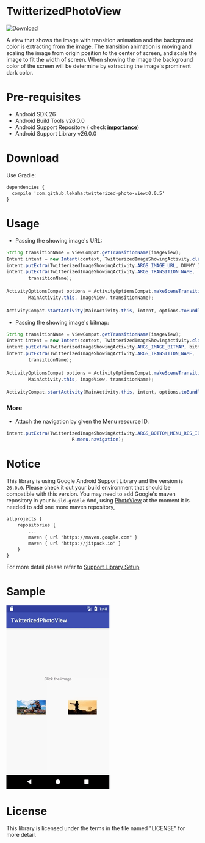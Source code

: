 TwitterizedPhotoView
=========

[![Download](https://api.bintray.com/packages/lekaha/MavenRepo/TwitterizedPhotoView/images/download.svg)](https://bintray.com/lekaha/MavenRepo/TwitterizedPhotoView/_latestVersion)

A view that shows the image with transition animation and the background color is extracting 
from the image. The transition animation is moving and scaling the image from origin position to
  the center of screen, and scale the image to fit the width of screen. When showing the image the
  background color of the screen will be determine by extracting the image's prominent dark color.
  
Pre-requisites
=========
- Android SDK 26
- Android Build Tools v26.0.0
- Android Support Repository ( check [**importance**](#notice))
- Android Support Library v26.0.0

Download
=========
Use Gradle:
```
dependencies {
  compile 'com.github.lekaha:twitterized-photo-view:0.0.5'
}
```
    
Usage
=========

- Passing the showing image's URL:

```java
String transitionName = ViewCompat.getTransitionName(imageView);
Intent intent = new Intent(context, TwitterizedImageShowingActivity.class);
intent.putExtra(TwitterizedImageShowingActivity.ARGS_IMAGE_URL, DUMMY_IMAGE_URL);
intent.putExtra(TwitterizedImageShowingActivity.ARGS_TRANSITION_NAME,
        transitionName);

ActivityOptionsCompat options = ActivityOptionsCompat.makeSceneTransitionAnimation(
        MainActivity.this, imageView, transitionName);

ActivityCompat.startActivity(MainActivity.this, intent, options.toBundle());
```

- Passing the showing image's bitmap:

```java
String transitionName = ViewCompat.getTransitionName(imageView);
Intent intent = new Intent(context, TwitterizedImageShowingActivity.class);
intent.putExtra(TwitterizedImageShowingActivity.ARGS_IMAGE_BITMAP, bitmap);
intent.putExtra(TwitterizedImageShowingActivity.ARGS_TRANSITION_NAME,
        transitionName);

ActivityOptionsCompat options = ActivityOptionsCompat.makeSceneTransitionAnimation(
        MainActivity.this, imageView, transitionName);

ActivityCompat.startActivity(MainActivity.this, intent, options.toBundle());

```

### More
  
- Attach the navigation by given the Menu resource ID.
```java
intent.putExtra(TwitterizedImageShowingActivity.ARGS_BOTTOM_MENU_RES_ID,
                        R.menu.navigation);
```

Notice
=========
This library is using Google Android Support Library and the version is `26.0.0`. 
Please check it out your build environment that should be compatible with this version.
You may need to add Google's maven repository in your `build.gradle`
And, using [PhotoView](https://github.com/chrisbanes/PhotoView/) at the moment it is needed 
to add one more maven repository,  

```
allprojects {
    repositories {
        ...
        maven { url "https://maven.google.com" }
        maven { url "https://jitpack.io" }
    }
}
```
For more detail please refer to [Support Library Setup](https://developer.android.com/topic/libraries/support-library/setup.html)

Sample
=========
![Sample screenshot1](/screenshots/show.gif)

License
=========

This library is licensed under the terms in the file named "LICENSE" for more detail.

